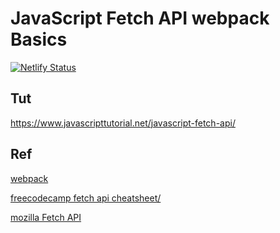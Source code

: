 # JavaScript Fetch API webpack Basics

[![Netlify Status](https://api.netlify.com/api/v1/badges/89e89997-c965-4b14-82d7-4c8c1f57670b/deploy-status)](https://app.netlify.com/sites/fetch-api-webpack/deploys) 

## Tut
https://www.javascripttutorial.net/javascript-fetch-api/

## Ref

[webpack](https://webpack.js.org/)

[freecodecamp fetch api cheatsheet/](https://www.freecodecamp.org/news/fetch-api-cheatsheet/)

[mozilla Fetch API](https://developer.mozilla.org/en-US/docs/Web/API/Fetch_API)
